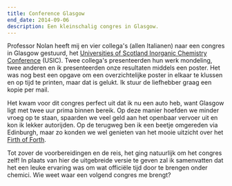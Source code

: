 ```yaml
---
title: Conference Glasgow
end_date: 2014-09-06
description: Een kleinschalig congres in Glasgow.
---
```

[1]: http://www2.chem.gla.ac.uk/usic2014/index.php?page=information
[2]: http://www.scottish-places.info/features/featurefirst1120.html

Professor Nolan heeft mij en vier collega's (allen Italianen) naar een congres in Glasgow gestuurd, het [Universities of Scotland Inorganic Chemistry Conference][1] (USIC). Twee collega's presenteerden hun werk mondeling, twee anderen en ik presenteerden onze resultaten middels een poster. Het was nog best een opgave om een overzichtelijke poster in elkaar te klussen en op tijd te printen, maar dat is gelukt. Ik stuur de liefhebber graag een kopie per mail.

Het kwam voor dit congres perfect uit dat ik nu een auto heb, want Glasgow ligt met twee uur prima binnen bereik. Op deze manier hoefden we minder vroeg op te staan, spaarden we veel geld aan het openbaar vervoer uit en kon ik lekker autorijden. Op de terugweg ben ik een beetje omgereden via Edinburgh, maar zo konden we wel genieten van het mooie uitzicht over het [Firth of Forth][2].

Tot zover de voorbereidingen en de reis, het ging natuurlijk om het congres zelf! In plaats van hier de uitgebreide versie te geven zal ik samenvatten dat het een leuke ervaring was om wat officiële tijd door te brengen onder chemici. Wie weet waar een volgend congres me brengt?